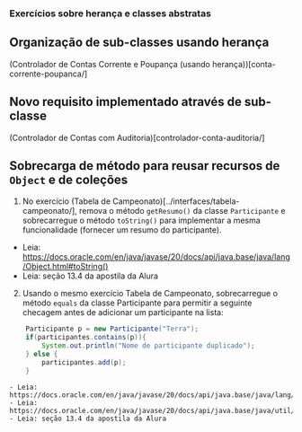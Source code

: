 ### Exercícios sobre herança e classes abstratas

## Organização de sub-classes usando herança

(Controlador de Contas Corrente e Poupança (usando herança))[conta-corrente-poupanca/]

## Novo requisito implementado através de sub-classe

(Controlador de Contas com Auditoria)[controlador-conta-auditoria/]

## Sobrecarga de método para reusar recursos de `Object` e de coleções

1. No exercício (Tabela de Campeonato)[../interfaces/tabela-campeonato/], remova o método `getResumo()` da classe `Participante` e sobrecarregue o método `toString()` para implementar a mesma funcionalidade (fornecer um resumo do participante).
 - Leia: https://docs.oracle.com/en/java/javase/20/docs/api/java.base/java/lang/Object.html#toString()
 - Leia: seção 13.4 da apostila da Alura

2. Usando o mesmo exercício Tabela de Campeonato, sobrecarregue o método `equals` da classe Participante para permitir a seguinte checagem antes de adicionar um participante na lista:

```java 
	Participante p = new Participante("Terra");
	if(participantes.contains(p)){
		System.out.println("Nome de participante duplicado");
	} else {
		participantes.add(p);
	}
```

	- Leia: https://docs.oracle.com/en/java/javase/20/docs/api/java.base/java/lang/Object.html#equals(java.lang.Object)
	- Leia: https://docs.oracle.com/en/java/javase/20/docs/api/java.base/java/util/Collection.html#contains(java.lang.Object)
	- Leia: seção 13.4 da apostila da Alura